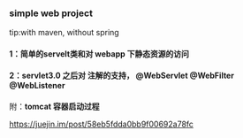 ### simple web project 

tip:with maven, without spring 

#### 1：简单的servelt类和对 webapp 下静态资源的访问

#### 2：servlet3.0 之后对 注解的支持， @WebServlet @WebFilter @WebListener 



附：**tomcat 容器启动过程**

https://juejin.im/post/58eb5fdda0bb9f00692a78fc

